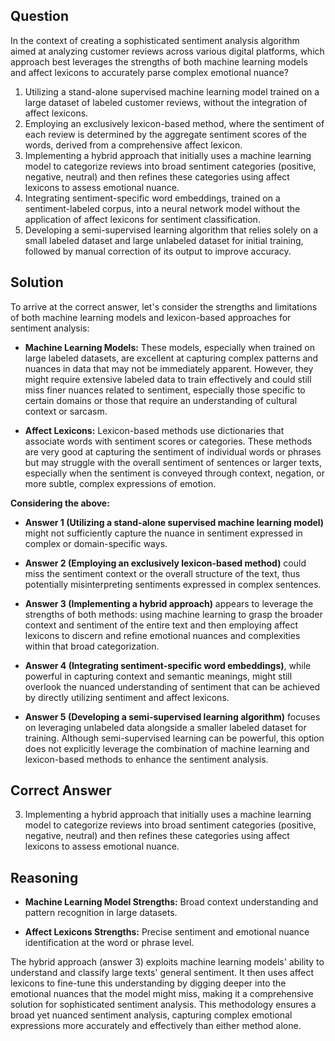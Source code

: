 ## Question
In the context of creating a sophisticated sentiment analysis algorithm aimed at analyzing customer reviews across various digital platforms, which approach best leverages the strengths of both machine learning models and affect lexicons to accurately parse complex emotional nuance?

1. Utilizing a stand-alone supervised machine learning model trained on a large dataset of labeled customer reviews, without the integration of affect lexicons.
2. Employing an exclusively lexicon-based method, where the sentiment of each review is determined by the aggregate sentiment scores of the words, derived from a comprehensive affect lexicon.
3. Implementing a hybrid approach that initially uses a machine learning model to categorize reviews into broad sentiment categories (positive, negative, neutral) and then refines these categories using affect lexicons to assess emotional nuance.
4. Integrating sentiment-specific word embeddings, trained on a sentiment-labeled corpus, into a neural network model without the application of affect lexicons for sentiment classification.
5. Developing a semi-supervised learning algorithm that relies solely on a small labeled dataset and large unlabeled dataset for initial training, followed by manual correction of its output to improve accuracy.

## Solution

To arrive at the correct answer, let's consider the strengths and limitations of both machine learning models and lexicon-based approaches for sentiment analysis:

- **Machine Learning Models:** These models, especially when trained on large labeled datasets, are excellent at capturing complex patterns and nuances in data that may not be immediately apparent. However, they might require extensive labeled data to train effectively and could still miss finer nuances related to sentiment, especially those specific to certain domains or those that require an understanding of cultural context or sarcasm.

- **Affect Lexicons:** Lexicon-based methods use dictionaries that associate words with sentiment scores or categories. These methods are very good at capturing the sentiment of individual words or phrases but may struggle with the overall sentiment of sentences or larger texts, especially when the sentiment is conveyed through context, negation, or more subtle, complex expressions of emotion.

**Considering the above:**

- **Answer 1 (Utilizing a stand-alone supervised machine learning model)** might not sufficiently capture the nuance in sentiment expressed in complex or domain-specific ways.

- **Answer 2 (Employing an exclusively lexicon-based method)** could miss the sentiment context or the overall structure of the text, thus potentially misinterpreting sentiments expressed in complex sentences.

- **Answer 3 (Implementing a hybrid approach)** appears to leverage the strengths of both methods: using machine learning to grasp the broader context and sentiment of the entire text and then employing affect lexicons to discern and refine emotional nuances and complexities within that broad categorization.

- **Answer 4 (Integrating sentiment-specific word embeddings)**, while powerful in capturing context and semantic meanings, might still overlook the nuanced understanding of sentiment that can be achieved by directly utilizing sentiment and affect lexicons.

- **Answer 5 (Developing a semi-supervised learning algorithm)** focuses on leveraging unlabeled data alongside a smaller labeled dataset for training. Although semi-supervised learning can be powerful, this option does not explicitly leverage the combination of machine learning and lexicon-based methods to enhance the sentiment analysis.

## Correct Answer

3. Implementing a hybrid approach that initially uses a machine learning model to categorize reviews into broad sentiment categories (positive, negative, neutral) and then refines these categories using affect lexicons to assess emotional nuance.

## Reasoning

- **Machine Learning Model Strengths:** Broad context understanding and pattern recognition in large datasets.
  
- **Affect Lexicons Strengths:** Precise sentiment and emotional nuance identification at the word or phrase level.

The hybrid approach (answer 3) exploits machine learning models' ability to understand and classify large texts' general sentiment. It then uses affect lexicons to fine-tune this understanding by digging deeper into the emotional nuances that the model might miss, making it a comprehensive solution for sophisticated sentiment analysis. This methodology ensures a broad yet nuanced sentiment analysis, capturing complex emotional expressions more accurately and effectively than either method alone.